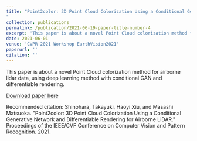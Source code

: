 ```yaml
---
title: "Point2color: 3D Point Cloud Colorization Using a Conditional Generative Network and Differentiable Rendering for Airborne LiDAR
"
collection: publications
permalink: /publication/2021-06-19-paper-title-number-4
excerpt: 'This paper is about a novel Point Cloud colorization method for airborne lidar data, using deep learning method with conditional GAN and differentiable rendering.'
date: 2021-06-01
venue: 'CVPR 2021 Workshop EarthVision2021'
paperurl: ''
citation: ''
---
```

This paper is about a novel Point Cloud colorization method for airborne lidar data, using deep learning method with conditional GAN and differentiable rendering.


[Download paper here](https://openaccess.thecvf.com/content/CVPR2021W/EarthVision/html/Shinohara_Point2color_3D_Point_Cloud_Colorization_Using_a_Conditional_Generative_Network_CVPRW_2021_paper.html)


<script async class="speakerdeck-embed" data-id="1d332913b6a1455993fe4ed3ba435347" data-ratio="1.33333333333333" src="//speakerdeck.com/assets/embed.js"></script>

Recommended citation: Shinohara, Takayuki, Haoyi Xiu, and Masashi Matsuoka. "Point2color: 3D Point Cloud Colorization Using a Conditional Generative Network and Differentiable Rendering for Airborne LiDAR." Proceedings of the IEEE/CVF Conference on Computer Vision and Pattern Recognition. 2021.

